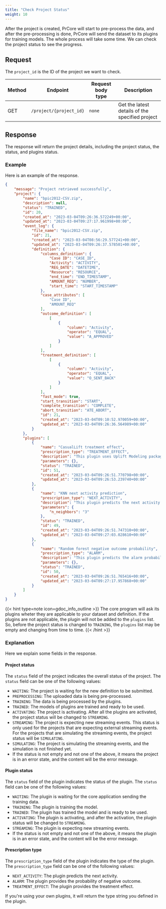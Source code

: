 ```yaml
---
title: "Check Project Status"
weight: 10
---
```


After the project is created, PrCore will start to pre-process the data\, and after the pre-processing is done, PrCore will send the dataset to its plugins for training models. The whole process will take some time. We can check the project status to see the progress.

## Request

The `project_id` is the ID of the project we want to check.

| Method | Endpoint | Request body type | Description |
| ------ | -------- | ----------------- | ----------- |
| GET | `/project/{project_id}` | `none` | Get the latest details of the specified project |

## Response

The response will return the project details, including the project status, the status, and plugins status.

### Example

Here is an example of the response.

```json
{
    "message": "Project retrieved successfully",
    "project": {
        "name": "bpic2012-CSV.zip",
        "description": null,
        "status": "TRAINED",
        "id": 20,
        "created_at": "2023-03-04T09:26:36.572249+00:00",
        "updated_at": "2023-03-04T09:27:17.961998+00:00",
        "event_log": {
            "file_name": "bpic2012-CSV.zip",
            "id": 21,
            "created_at": "2023-03-04T08:56:29.577241+00:00",
            "updated_at": "2023-03-04T09:26:37.578501+00:00",
            "definition": {
                "columns_definition": {
                    "Case ID": "CASE_ID",
                    "Activity": "ACTIVITY",
                    "REG_DATE": "DATETIME",
                    "Resource": "RESOURCE",
                    "end_time": "END_TIMESTAMP",
                    "AMOUNT_REQ": "NUMBER",
                    "start_time": "START_TIMESTAMP"
                },
                "case_attributes": [
                    "Case ID",
                    "AMOUNT_REQ"
                ],
                "outcome_definition": [
                    [
                        {
                            "column": "Activity",
                            "operator": "EQUAL",
                            "value": "A_APPROVED"
                        }
                    ]
                ],
                "treatment_definition": [
                    [
                        {
                            "column": "Activity",
                            "operator": "EQUAL",
                            "value": "O_SENT_BACK"
                        }
                    ]
                ],
                "fast_mode": true,
                "start_transition": "START",
                "complete_transition": "COMPLETE",
                "abort_transition": "ATE_ABORT",
                "id": 21,
                "created_at": "2023-03-04T09:10:52.970059+00:00",
                "updated_at": "2023-03-04T09:26:36.564989+00:00"
            }
        },
        "plugins": [
            {
                "name": "CasualLift treatment effect",
                "prescription_type": "TREATMENT_EFFECT",
                "description": "This plugin uses Uplift Modeling package CasualLift to get the CATE and probability of outcome if treatment is applied or not",
                "parameters": {},
                "status": "TRAINED",
                "id": 51,
                "created_at": "2023-03-04T09:26:51.770798+00:00",
                "updated_at": "2023-03-04T09:26:53.239740+00:00"
            },
            {
                "name": "KNN next activity prediction",
                "prescription_type": "NEXT_ACTIVITY",
                "description": "This plugin predicts the next activity based on the KNN algorithm.",
                "parameters": {
                    "n_neighbors": "3"
                },
                "status": "TRAINED",
                "id": 49,
                "created_at": "2023-03-04T09:26:51.747310+00:00",
                "updated_at": "2023-03-04T09:27:03.028610+00:00"
            },
            {
                "name": "Random forest negative outcome probability",
                "prescription_type": "ALARM",
                "description": "This plugin predicts the alarm probability based on the random forest algorithm.",
                "parameters": {},
                "status": "TRAINED",
                "id": 50,
                "created_at": "2023-03-04T09:26:51.765416+00:00",
                "updated_at": "2023-03-04T09:27:17.957868+00:00"
            }
        ]
    }
}
```

{{< hint type=note icon=gdoc_info_outline >}}
The core program will ask its plugins wheter they are applicable to your dataset and definition. If the plugins are not applicable, the plugin will not be added to the `plugins` list. So, before the project status is changed to `TRAINING`, the `plugins` list may be empty and changing from time to time.
{{< /hint >}}

### Explanation

Here we explain some fields in the response.

#### Project status

The `status` field of the project indicates the overall status of the project. The `status` field can be one of the following values:

- `WAITING`: The project is waiting for the new definition to be submitted.
- `PREPROCESSING`: The uploaded data is being pre-processed.
- `TRAINING`: The data is being processed by the plugins.
- `TRAINED`: The models of plugins are trained and ready to be used.
- `ACTIVATING`: The project is activating. After all the plugins are activated, the project status will be changed to `STREAMING`.
- `STREAMING`: The project is expecting new streaming events. This status is only used for the projects that are expecting external streaming events. For the projects that are simulating the streaming events, the project status will be `SIMULATING`.
- `SIMULATING`: The project is simulating the streaming events, and the simulation is not finished yet.
- If the status is not empty and not one of the above, it means the project is in an error state, and the content will be the error message.

#### Plugin status

The `status` field of the plugin indicates the status of the plugin. The `status` field can be one of the following values:

- `WAITING`: The plugin is waiting for the core application sending the training data.
- `TRAINING`: The plugin is training the model.
- `TRAINED`: The plugin has trained the model and is ready to be used.
- `ACTIVATING`: The plugin is activating, and after the activation, the plugin status will be changed to `STREAMING`.
- `STREAMING`: The plugin is expecting new streaming events.
- If the status is not empty and not one of the above, it means the plugin is in an error state, and the content will be the error message.

#### Prescription type

The `prescription_type` field of the plugin indicates the type of the plugin. The `prescription_type` field can be one of the following values:

- `NEXT_ACTIVITY`: The plugin predicts the next activity.
- `ALARM`: The plugin provides the probability of negative outcome.
- `TREATMENT_EFFECT`: The plugin provides the treatment effect.

If you're using your own plugins, it will return the type string you defined in the plugin.
